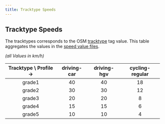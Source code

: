 ```yaml
---
title: Tracktype Speeds
---
```


## Tracktype Speeds
The tracktypes corresponds to the OSM [tracktype](https://wiki.openstreetmap.org/wiki/Key:tracktype) tag value.
This table aggregates the values in the [speed value files][svf].

_(all Values in km/h)_

  | Tracktype \ Profile -> | driving-car | driving-hgv | cycling-regular|
  |:----------------------:|:-----------:|:-----------:|:--------------:|
  |         grade1         |      40     |      40     |       18       |
  |         grade2         |      30     |      30     |       12       |
  |         grade3         |      20     |      20     |        8       |
  |         grade4         |      15     |      15     |        6       |
  |         grade5         |      10     |      10     |        4       |

[svf]: https://github.com/GIScience/openrouteservice/tree/master/ors-engine/src/main/resources/resources/services/routing/speed_limits
